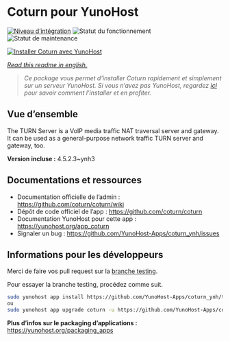 <!--
N.B.: This README was automatically generated by https://github.com/YunoHost/apps/tree/master/tools/README-generator
It shall NOT be edited by hand.
-->

# Coturn pour YunoHost

[![Niveau d’intégration](https://dash.yunohost.org/integration/coturn.svg)](https://dash.yunohost.org/appci/app/coturn) ![Statut du fonctionnement](https://ci-apps.yunohost.org/ci/badges/coturn.status.svg) ![Statut de maintenance](https://ci-apps.yunohost.org/ci/badges/coturn.maintain.svg)

[![Installer Coturn avec YunoHost](https://install-app.yunohost.org/install-with-yunohost.svg)](https://install-app.yunohost.org/?app=coturn)

*[Read this readme in english.](./README.md)*

> *Ce package vous permet d’installer Coturn rapidement et simplement sur un serveur YunoHost.
Si vous n’avez pas YunoHost, regardez [ici](https://yunohost.org/#/install) pour savoir comment l’installer et en profiter.*

## Vue d’ensemble

The TURN Server is a VoIP media traffic NAT traversal server and gateway. It can be used as a general-purpose network traffic TURN server and gateway, too.

**Version incluse :** 4.5.2.3~ynh3
## Documentations et ressources

* Documentation officielle de l’admin : <https://github.com/coturn/coturn/wiki>
* Dépôt de code officiel de l’app : <https://github.com/coturn/coturn>
* Documentation YunoHost pour cette app : <https://yunohost.org/app_coturn>
* Signaler un bug : <https://github.com/YunoHost-Apps/coturn_ynh/issues>

## Informations pour les développeurs

Merci de faire vos pull request sur la [branche testing](https://github.com/YunoHost-Apps/coturn_ynh/tree/testing).

Pour essayer la branche testing, procédez comme suit.

``` bash
sudo yunohost app install https://github.com/YunoHost-Apps/coturn_ynh/tree/testing --debug
ou
sudo yunohost app upgrade coturn -u https://github.com/YunoHost-Apps/coturn_ynh/tree/testing --debug
```

**Plus d’infos sur le packaging d’applications :** <https://yunohost.org/packaging_apps>